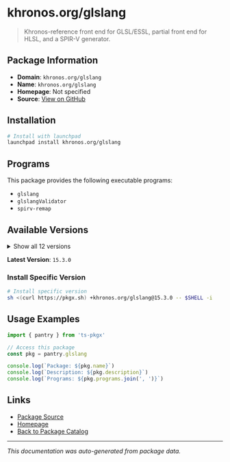 # khronos.org/glslang

> Khronos-reference front end for GLSL/ESSL, partial front end for HLSL, and a SPIR-V generator.

## Package Information

- **Domain**: `khronos.org/glslang`
- **Name**: `khronos.org/glslang`
- **Homepage**: Not specified
- **Source**: [View on GitHub](https://github.com/pkgxdev/pantry/tree/main/projects/khronos.org/glslang/package.yml)

## Installation

```bash
# Install with launchpad
launchpad install khronos.org/glslang
```

## Programs

This package provides the following executable programs:

- `glslang`
- `glslangValidator`
- `spirv-remap`

## Available Versions

<details>
<summary>Show all 12 versions</summary>

- `15.3.0`, `15.2.0`, `15.1.0`, `15.0.0`, `14.3.0`
- `14.2.0`, `14.1.0`, `14.0.0`, `13.1.1`, `13.1.0`
- `13.0.0`, `12.3.1`

</details>

**Latest Version**: `15.3.0`

### Install Specific Version

```bash
# Install specific version
sh <(curl https://pkgx.sh) +khronos.org/glslang@15.3.0 -- $SHELL -i
```

## Usage Examples

```typescript
import { pantry } from 'ts-pkgx'

// Access this package
const pkg = pantry.glslang

console.log(`Package: ${pkg.name}`)
console.log(`Description: ${pkg.description}`)
console.log(`Programs: ${pkg.programs.join(', ')}`)
```

## Links

- [Package Source](https://github.com/pkgxdev/pantry/tree/main/projects/khronos.org/glslang/package.yml)
- [Homepage](#)
- [Back to Package Catalog](../../package-catalog.md)

---

*This documentation was auto-generated from package data.*
